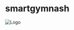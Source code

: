 # smartgymnash
![Logo](https://github.com/Hrithik2009/smartgymnash/blob/master/public/img/logo.png)
